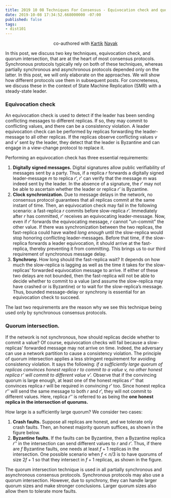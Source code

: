 ```yaml
---
title: 2019 10 08 Techniques For Consensus - Equivocation check and quorum intersection
date: 2019-10-08 17:34:52.668000000 -07:00
published: false
tags:
- dist101
---
```


<p align="center">
  co-authored with <a href="https://users.cs.duke.edu/~kartik">Kartik</a> <a href="https://twitter.com/kartik1507">Nayak</a>
</p>

In this post, we discuss two key techniques, equivocation check, and quorum intersection, that are at the heart of most consensus protocols. Synchronous protocols typically rely on both of these techniques, whereas partially synchronous and asynchronous protocols depended only on the latter. In this post, we will only elaborate on the approaches. We will show how different protocols use them in subsequent posts. For concreteness, we discuss these in the context of State Machine Replication (SMR) with a steady-state leader. 

### Equivocation check
An equivocation check is used to detect if the leader has been sending conflicting messages to different replicas. If so, they may commit to conflicting values, and there can be a consistency violation. A leader equivocation check can be performed by replicas forwarding the leader-message to all other replicas. If the replicas observe conflicting values $v$ and $v’$ sent by the leader, they detect that the leader is Byzantine and can engage in a view-change protocol to replace it. 

Performing an equivocation check has three essential requirements:
1. **Digitally signed messages.** Digital signatures allow public verifiability of messages sent by a party. Thus, if a replica $r$ forwards a digitally signed leader-message $m$ to replica $r’$, $r’$ can verify that the message $m$ was indeed sent by the leader. In the absence of a signature, the $r'$ may not be able to ascertain whether the leader or replica $r’$ is Byzantine.
2. **Clock synchronization.** Due to message delays in the network, no consensus protocol guarantees that all replicas commit at the same instant of time. Then, an equivocation check may fail in the following scenario: a fast-replica $r$ commits before slow-replica $r’$. Immediately after $r$ has committed, $r’$ receives an equivocating leader-message. Now, even if $r’$ forwards the equivocating message, $r$ cannot "un-commit" the other value. If there was synchronization between the two replicas, the fast-replica could have waited *long enough* until the slow-replica would stop honoring conflicting leader-messages. Before that time, if the slow-replica forwards a leader equivocation, it should arrive at the fast-replica, thereby preventing it from committing. This brings us to our third requirement of synchronous message delay.
3. **Synchrony.** How long should the fast-replica wait? It depends on how much the slow-replica is lagging as well as the time it takes for the slow-replicas’ forwarded equivocation message to arrive. If either of these two delays are not bounded, then the fast-replica will not be able to decide whether to commit to a value (and assume the slow-replica may have crashed or is Byzantine) or to wait for the slow-replica’s message. Thus, bounded message-delay or synchrony is essential for an equivocation check to succeed.

The last two requirements are the reason why we see this technique being used only by synchronous consensus protocols.

### Quorum intersection. 
If the network is not synchronous, how should replicas decide whether to commit a value? Of course, equivocation checks will fail because a slow-replicas’ forwarded message may not arrive on time. Indeed, the adversary can use a network partition to cause a consistency violation. The principle of quorum intersection applies a less stringent requirement for avoiding consistency violation. It says the following: *if a sufficiently large quorum of replicas convinces honest replica $r$ to commit to a value $v$, no other honest replica $r’$ will commit to different value $v’$.* Observe that if the convincing quorum is large enough, at least one of the honest replicas $r’’$ that convinces replica $r$ will be required in convincing $r’$ too. Since honest replica $r’’$ will send the same message to both $r$ and $r’$, they will not commit to different values. Here, replica $r’’$ is referred to as being the **one honest replica in the intersection of quorums.**

How large is a sufficiently large quorum? We consider two cases:
1. **Crash faults.** Suppose all replicas are honest, and we tolerate only crash faults. Then, an honest majority quorum suffices, as shown in the figure below. 
2. **Byzantine faults.** If the faults can be Byzantine, then a Byzantine replica $r’’$ in the intersection can send different values to $r$ and $r’$. Thus, if there are $f$ Byzantine faults, one needs at least $f+1$ replicas in the intersection. One possible scenario when $f < n/3$ is to have quorums of size $2f+1$ so that they intersect in $f+1$ replicas, as shown in the figure.

The quorum intersection technique is used in all partially synchronous and asynchronous consensus protocols. Synchronous protocols may also use a quorum intersection. However, due to synchrony, they can handle larger quorum sizes and make stronger conclusions. Larger quorum sizes also allow them to tolerate more faults.
